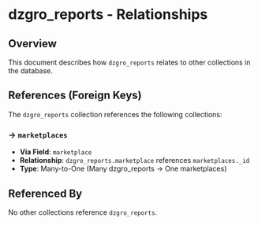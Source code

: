 # dzgro_reports - Relationships

## Overview

This document describes how `dzgro_reports` relates to other collections in the database.

## References (Foreign Keys)

The `dzgro_reports` collection references the following collections:

### → `marketplaces`

- **Via Field**: `marketplace`
- **Relationship**: `dzgro_reports.marketplace` references `marketplaces._id`
- **Type**: Many-to-One (Many dzgro_reports → One marketplaces)

## Referenced By

No other collections reference `dzgro_reports`.

